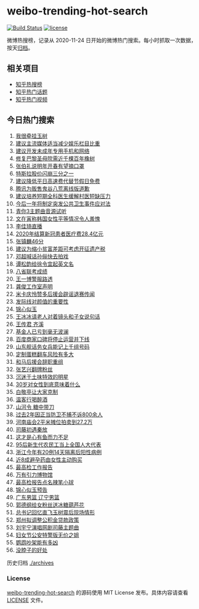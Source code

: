 # weibo-trending-hot-search

[![Build Status](https://github.com/justjavac/weibo-trending-hot-search/workflows/ci/badge.svg?branch=master)](https://github.com/justjavac/weibo-trending-hot-search/actions)
[![license](https://img.shields.io/github/license/justjavac/weibo-trending-hot-search)](https://github.com/justjavac/weibo-trending-hot-search/blob/master/LICENSE)

微博热搜榜，记录从 2020-11-24 日开始的微博热门搜索。每小时抓取一次数据，按天[归档](./archives)。

## 相关项目

- [知乎热搜榜](https://github.com/justjavac/zhihu-trending-top-search)
- [知乎热门话题](https://github.com/justjavac/zhihu-trending-hot-questions)
- [知乎热门视频](https://github.com/justjavac/zhihu-trending-hot-video)

## 今日热门搜索

<!-- BEGIN -->
<!-- 最后更新时间 Tue Mar 09 2021 01:35:36 GMT+0800 (China Standard Time) -->
1. [我很牵挂玉树](https://s.weibo.com//weibo?q=%23%E6%88%91%E5%BE%88%E7%89%B5%E6%8C%82%E7%8E%89%E6%A0%91%23&Refer=new_time)
1. [建议主流媒体适当减少娱乐栏目比重](https://s.weibo.com//weibo?q=%23%E5%BB%BA%E8%AE%AE%E4%B8%BB%E6%B5%81%E5%AA%92%E4%BD%93%E9%80%82%E5%BD%93%E5%87%8F%E5%B0%91%E5%A8%B1%E4%B9%90%E6%A0%8F%E7%9B%AE%E6%AF%94%E9%87%8D%23&Refer=top)
1. [建议开发未成年专用手机和网络](https://s.weibo.com//weibo?q=%23%E5%BB%BA%E8%AE%AE%E5%BC%80%E5%8F%91%E6%9C%AA%E6%88%90%E5%B9%B4%E4%B8%93%E7%94%A8%E6%89%8B%E6%9C%BA%E5%92%8C%E7%BD%91%E7%BB%9C%23&Refer=top)
1. [修复巴黎圣母院需近千棵百年橡树](https://s.weibo.com//weibo?q=%23%E4%BF%AE%E5%A4%8D%E5%B7%B4%E9%BB%8E%E5%9C%A3%E6%AF%8D%E9%99%A2%E9%9C%80%E8%BF%91%E5%8D%83%E6%A3%B5%E7%99%BE%E5%B9%B4%E6%A9%A1%E6%A0%91%23&Refer=top)
1. [张伯礼说明年开春有望摘口罩](https://s.weibo.com//weibo?q=%23%E5%BC%A0%E4%BC%AF%E7%A4%BC%E8%AF%B4%E6%98%8E%E5%B9%B4%E5%BC%80%E6%98%A5%E6%9C%89%E6%9C%9B%E6%91%98%E5%8F%A3%E7%BD%A9%23&Refer=top)
1. [特斯拉股价闪崩三分之一](https://s.weibo.com//weibo?q=%E7%89%B9%E6%96%AF%E6%8B%89%E8%82%A1%E4%BB%B7%E9%97%AA%E5%B4%A9%E4%B8%89%E5%88%86%E4%B9%8B%E4%B8%80&Refer=top)
1. [建议降低平日高速费代替节假日免费](https://s.weibo.com//weibo?q=%23%E5%BB%BA%E8%AE%AE%E9%99%8D%E4%BD%8E%E5%B9%B3%E6%97%A5%E9%AB%98%E9%80%9F%E8%B4%B9%E4%BB%A3%E6%9B%BF%E8%8A%82%E5%81%87%E6%97%A5%E5%85%8D%E8%B4%B9%23&Refer=top)
1. [腾讯为贩售鬼谷八荒离线版道歉](https://s.weibo.com//weibo?q=%23%E8%85%BE%E8%AE%AF%E4%B8%BA%E8%B4%A9%E5%94%AE%E9%AC%BC%E8%B0%B7%E5%85%AB%E8%8D%92%E7%A6%BB%E7%BA%BF%E7%89%88%E9%81%93%E6%AD%89%23&Refer=top)
1. [建议培养短期全科医生缓解村医短缺压力](https://s.weibo.com//weibo?q=%23%E5%BB%BA%E8%AE%AE%E5%9F%B9%E5%85%BB%E7%9F%AD%E6%9C%9F%E5%85%A8%E7%A7%91%E5%8C%BB%E7%94%9F%E7%BC%93%E8%A7%A3%E6%9D%91%E5%8C%BB%E7%9F%AD%E7%BC%BA%E5%8E%8B%E5%8A%9B%23&Refer=top)
1. [今后一年将制定突发公共卫生事件应对法](https://s.weibo.com//weibo?q=%E4%BB%8A%E5%90%8E%E4%B8%80%E5%B9%B4%E5%B0%86%E5%88%B6%E5%AE%9A%E7%AA%81%E5%8F%91%E5%85%AC%E5%85%B1%E5%8D%AB%E7%94%9F%E4%BA%8B%E4%BB%B6%E5%BA%94%E5%AF%B9%E6%B3%95&Refer=top)
1. [青你3主题曲音源试听](https://s.weibo.com//weibo?q=%23%E9%9D%92%E4%BD%A03%E4%B8%BB%E9%A2%98%E6%9B%B2%E9%9F%B3%E6%BA%90%E8%AF%95%E5%90%AC%23&Refer=top)
1. [文在寅称韩国女性平等情况令人羞愧](https://s.weibo.com//weibo?q=%23%E6%96%87%E5%9C%A8%E5%AF%85%E7%A7%B0%E9%9F%A9%E5%9B%BD%E5%A5%B3%E6%80%A7%E5%B9%B3%E7%AD%89%E6%83%85%E5%86%B5%E4%BB%A4%E4%BA%BA%E7%BE%9E%E6%84%A7%23&Refer=top)
1. [李佳琦直播](https://s.weibo.com//weibo?q=%E6%9D%8E%E4%BD%B3%E7%90%A6%E7%9B%B4%E6%92%AD&Refer=top)
1. [2020年结算新冠患者医疗费28.4亿元](https://s.weibo.com//weibo?q=%232020%E5%B9%B4%E7%BB%93%E7%AE%97%E6%96%B0%E5%86%A0%E6%82%A3%E8%80%85%E5%8C%BB%E7%96%97%E8%B4%B928.4%E4%BA%BF%E5%85%83%23&Refer=top)
1. [张镇麟46分](https://s.weibo.com//weibo?q=%E5%BC%A0%E9%95%87%E9%BA%9F46%E5%88%86&Refer=top)
1. [建议为缩小贫富差距可考虑开征遗产税](https://s.weibo.com//weibo?q=%23%E5%BB%BA%E8%AE%AE%E4%B8%BA%E7%BC%A9%E5%B0%8F%E8%B4%AB%E5%AF%8C%E5%B7%AE%E8%B7%9D%E5%8F%AF%E8%80%83%E8%99%91%E5%BC%80%E5%BE%81%E9%81%97%E4%BA%A7%E7%A8%8E%23&Refer=top)
1. [邓超喊话孙俪快去拍戏](https://s.weibo.com//weibo?q=%E9%82%93%E8%B6%85%E5%96%8A%E8%AF%9D%E5%AD%99%E4%BF%AA%E5%BF%AB%E5%8E%BB%E6%8B%8D%E6%88%8F&Refer=top)
1. [谭松韵给徐令宜起英文名](https://s.weibo.com//weibo?q=%E8%B0%AD%E6%9D%BE%E9%9F%B5%E7%BB%99%E5%BE%90%E4%BB%A4%E5%AE%9C%E8%B5%B7%E8%8B%B1%E6%96%87%E5%90%8D&Refer=top)
1. [八省联考成绩](https://s.weibo.com//weibo?q=%E5%85%AB%E7%9C%81%E8%81%94%E8%80%83%E6%88%90%E7%BB%A9&Refer=top)
1. [王一博警服路透](https://s.weibo.com//weibo?q=%23%E7%8E%8B%E4%B8%80%E5%8D%9A%E8%AD%A6%E6%9C%8D%E8%B7%AF%E9%80%8F%23&Refer=top)
1. [龚俊工作室声明](https://s.weibo.com//weibo?q=%23%E9%BE%9A%E4%BF%8A%E5%B7%A5%E4%BD%9C%E5%AE%A4%E5%A3%B0%E6%98%8E%23&Refer=top)
1. [米卡庆怜赞多后援会辟谣退赛传闻](https://s.weibo.com//weibo?q=%23%E7%B1%B3%E5%8D%A1%E5%BA%86%E6%80%9C%E8%B5%9E%E5%A4%9A%E5%90%8E%E6%8F%B4%E4%BC%9A%E8%BE%9F%E8%B0%A3%E9%80%80%E8%B5%9B%E4%BC%A0%E9%97%BB%23&Refer=top)
1. [发际线对颜值的重要性](https://s.weibo.com//weibo?q=%23%E5%8F%91%E9%99%85%E7%BA%BF%E5%AF%B9%E9%A2%9C%E5%80%BC%E7%9A%84%E9%87%8D%E8%A6%81%E6%80%A7%23&Refer=top)
1. [锦心似玉](https://s.weibo.com//weibo?q=%23%E9%94%A6%E5%BF%83%E4%BC%BC%E7%8E%89%23&Refer=top)
1. [王冰冰请老人对着镜头和子女说句话](https://s.weibo.com//weibo?q=%23%E7%8E%8B%E5%86%B0%E5%86%B0%E8%AF%B7%E8%80%81%E4%BA%BA%E5%AF%B9%E7%9D%80%E9%95%9C%E5%A4%B4%E5%92%8C%E5%AD%90%E5%A5%B3%E8%AF%B4%E5%8F%A5%E8%AF%9D%23&Refer=top)
1. [王传君 齐溪](https://s.weibo.com//weibo?q=%E7%8E%8B%E4%BC%A0%E5%90%9B%20%E9%BD%90%E6%BA%AA&Refer=top)
1. [基金人已亏到毫无波澜](https://s.weibo.com//weibo?q=%23%E5%9F%BA%E9%87%91%E4%BA%BA%E5%B7%B2%E4%BA%8F%E5%88%B0%E6%AF%AB%E6%97%A0%E6%B3%A2%E6%BE%9C%23&Refer=top)
1. [百度商家口碑将停止运营并下线](https://s.weibo.com//weibo?q=%E7%99%BE%E5%BA%A6%E5%95%86%E5%AE%B6%E5%8F%A3%E7%A2%91%E5%B0%86%E5%81%9C%E6%AD%A2%E8%BF%90%E8%90%A5%E5%B9%B6%E4%B8%8B%E7%BA%BF&Refer=top)
1. [山东舰话务女兵能记上千组号码](https://s.weibo.com//weibo?q=%E5%B1%B1%E4%B8%9C%E8%88%B0%E8%AF%9D%E5%8A%A1%E5%A5%B3%E5%85%B5%E8%83%BD%E8%AE%B0%E4%B8%8A%E5%8D%83%E7%BB%84%E5%8F%B7%E7%A0%81&Refer=top)
1. [定制蛋糕翻车风险有多大](https://s.weibo.com//weibo?q=%23%E5%AE%9A%E5%88%B6%E8%9B%8B%E7%B3%95%E7%BF%BB%E8%BD%A6%E9%A3%8E%E9%99%A9%E6%9C%89%E5%A4%9A%E5%A4%A7%23&Refer=top)
1. [和马后援会辞职重组](https://s.weibo.com//weibo?q=%23%E5%92%8C%E9%A9%AC%E5%90%8E%E6%8F%B4%E4%BC%9A%E8%BE%9E%E8%81%8C%E9%87%8D%E7%BB%84%23&Refer=top)
1. [张艺兴翻牌粉丝](https://s.weibo.com//weibo?q=%23%E5%BC%A0%E8%89%BA%E5%85%B4%E7%BF%BB%E7%89%8C%E7%B2%89%E4%B8%9D%23&Refer=top)
1. [沉迷于土味特效的明星](https://s.weibo.com//weibo?q=%23%E6%B2%89%E8%BF%B7%E4%BA%8E%E5%9C%9F%E5%91%B3%E7%89%B9%E6%95%88%E7%9A%84%E6%98%8E%E6%98%9F%23&Refer=top)
1. [30岁对女性到底意味着什么](https://s.weibo.com//weibo?q=%2330%E5%B2%81%E5%AF%B9%E5%A5%B3%E6%80%A7%E5%88%B0%E5%BA%95%E6%84%8F%E5%91%B3%E7%9D%80%E4%BB%80%E4%B9%88%23&Refer=top)
1. [白敬亭让大家克制](https://s.weibo.com//weibo?q=%23%E7%99%BD%E6%95%AC%E4%BA%AD%E8%AE%A9%E5%A4%A7%E5%AE%B6%E5%85%8B%E5%88%B6%23&Refer=top)
1. [温客行喝醉酒](https://s.weibo.com//weibo?q=%23%E6%B8%A9%E5%AE%A2%E8%A1%8C%E5%96%9D%E9%86%89%E9%85%92%23&Refer=top)
1. [山河令 糖中带刀](https://s.weibo.com//weibo?q=%E5%B1%B1%E6%B2%B3%E4%BB%A4%20%E7%B3%96%E4%B8%AD%E5%B8%A6%E5%88%80&Refer=top)
1. [过去2年因正当防卫不捕不诉800余人](https://s.weibo.com//weibo?q=%23%E8%BF%87%E5%8E%BB2%E5%B9%B4%E5%9B%A0%E6%AD%A3%E5%BD%93%E9%98%B2%E5%8D%AB%E4%B8%8D%E6%8D%95%E4%B8%8D%E8%AF%89800%E4%BD%99%E4%BA%BA%23&Refer=top)
1. [河南庙会2平米摊位拍卖到27.2万](https://s.weibo.com//weibo?q=%E6%B2%B3%E5%8D%97%E5%BA%99%E4%BC%9A2%E5%B9%B3%E7%B1%B3%E6%91%8A%E4%BD%8D%E6%8B%8D%E5%8D%96%E5%88%B027.2%E4%B8%87&Refer=top)
1. [司藤初遇秦放](https://s.weibo.com//weibo?q=%23%E5%8F%B8%E8%97%A4%E5%88%9D%E9%81%87%E7%A7%A6%E6%94%BE%23&Refer=top)
1. [这才是心有鱼而力不足](https://s.weibo.com//weibo?q=%23%E8%BF%99%E6%89%8D%E6%98%AF%E5%BF%83%E6%9C%89%E9%B1%BC%E8%80%8C%E5%8A%9B%E4%B8%8D%E8%B6%B3%23&Refer=top)
1. [95后新生代农民工当上全国人大代表](https://s.weibo.com//weibo?q=%2395%E5%90%8E%E6%96%B0%E7%94%9F%E4%BB%A3%E5%86%9C%E6%B0%91%E5%B7%A5%E5%BD%93%E4%B8%8A%E5%85%A8%E5%9B%BD%E4%BA%BA%E5%A4%A7%E4%BB%A3%E8%A1%A8%23&Refer=top)
1. [浙江今年有20例14天隔离后阳性病例](https://s.weibo.com//weibo?q=%E6%B5%99%E6%B1%9F%E4%BB%8A%E5%B9%B4%E6%9C%8920%E4%BE%8B14%E5%A4%A9%E9%9A%94%E7%A6%BB%E5%90%8E%E9%98%B3%E6%80%A7%E7%97%85%E4%BE%8B&Refer=top)
1. [近8成避孕药由女性主动购买](https://s.weibo.com//weibo?q=%23%E8%BF%918%E6%88%90%E9%81%BF%E5%AD%95%E8%8D%AF%E7%94%B1%E5%A5%B3%E6%80%A7%E4%B8%BB%E5%8A%A8%E8%B4%AD%E4%B9%B0%23&Refer=top)
1. [最高检工作报告](https://s.weibo.com//weibo?q=%23%E6%9C%80%E9%AB%98%E6%A3%80%E5%B7%A5%E4%BD%9C%E6%8A%A5%E5%91%8A%23&Refer=top)
1. [万有引力博物馆](https://s.weibo.com//weibo?q=%23%E4%B8%87%E6%9C%89%E5%BC%95%E5%8A%9B%E5%8D%9A%E7%89%A9%E9%A6%86%23&Refer=top)
1. [最高检报告点名辣笔小球](https://s.weibo.com//weibo?q=%23%E6%9C%80%E9%AB%98%E6%A3%80%E6%8A%A5%E5%91%8A%E7%82%B9%E5%90%8D%E8%BE%A3%E7%AC%94%E5%B0%8F%E7%90%83%23&Refer=top)
1. [锦心似玉预告](https://s.weibo.com//weibo?q=%E9%94%A6%E5%BF%83%E4%BC%BC%E7%8E%89%E9%A2%84%E5%91%8A&Refer=top)
1. [广东男篮 辽宁男篮](https://s.weibo.com//weibo?q=%E5%B9%BF%E4%B8%9C%E7%94%B7%E7%AF%AE%20%E8%BE%BD%E5%AE%81%E7%94%B7%E7%AF%AE&Refer=top)
1. [郭德纲给女粉丝送冰糖葫芦花](https://s.weibo.com//weibo?q=%23%E9%83%AD%E5%BE%B7%E7%BA%B2%E7%BB%99%E5%A5%B3%E7%B2%89%E4%B8%9D%E9%80%81%E5%86%B0%E7%B3%96%E8%91%AB%E8%8A%A6%E8%8A%B1%23&Refer=top)
1. [总书记回忆直飞玉树震后现场情形](https://s.weibo.com//weibo?q=%23%E6%80%BB%E4%B9%A6%E8%AE%B0%E5%9B%9E%E5%BF%86%E7%9B%B4%E9%A3%9E%E7%8E%89%E6%A0%91%E9%9C%87%E5%90%8E%E7%8E%B0%E5%9C%BA%E6%83%85%E5%BD%A2%23&Refer=new_time)
1. [郑州拟调整公积金贷款政策](https://s.weibo.com//weibo?q=%E9%83%91%E5%B7%9E%E6%8B%9F%E8%B0%83%E6%95%B4%E5%85%AC%E7%A7%AF%E9%87%91%E8%B4%B7%E6%AC%BE%E6%94%BF%E7%AD%96&Refer=top)
1. [刘宇宁演唱网剧司藤主题曲](https://s.weibo.com//weibo?q=%23%E5%88%98%E5%AE%87%E5%AE%81%E6%BC%94%E5%94%B1%E7%BD%91%E5%89%A7%E5%8F%B8%E8%97%A4%E4%B8%BB%E9%A2%98%E6%9B%B2%23&Refer=top)
1. [妇女节公安特警版无价之姐](https://s.weibo.com//weibo?q=%E5%A6%87%E5%A5%B3%E8%8A%82%E5%85%AC%E5%AE%89%E7%89%B9%E8%AD%A6%E7%89%88%E6%97%A0%E4%BB%B7%E4%B9%8B%E5%A7%90&Refer=top)
1. [鹦鹉吵架能有多凶](https://s.weibo.com//weibo?q=%23%E9%B9%A6%E9%B9%89%E5%90%B5%E6%9E%B6%E8%83%BD%E6%9C%89%E5%A4%9A%E5%87%B6%23&Refer=top)
1. [没脖子的好处](https://s.weibo.com//weibo?q=%23%E6%B2%A1%E8%84%96%E5%AD%90%E7%9A%84%E5%A5%BD%E5%A4%84%23&Refer=top)
<!-- END -->

历史归档 [./archives](./archives)

### License

[weibo-trending-hot-search](https://github.com/justjavac/weibo-trending-hot-search) 的源码使用 MIT License 发布。具体内容请查看 [LICENSE](./LICENSE) 文件。
